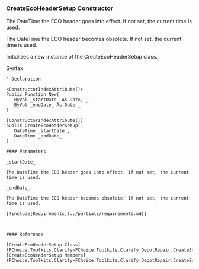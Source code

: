 ﻿### CreateEcoHeaderSetup Constructor

The DateTime the ECO header goes into effect. If not set, the current time is used.

The DateTime the ECO header becomes obsolete. If not set, the current time is used.

Initializes a new instance of the CreateEcoHeaderSetup class.

Syntax

```vbnet
' Declaration

<ConstructorIndexAttribute()>
Public Function New( _
   ByVal _startDate_ As Date, _
   ByVal _endDate_ As Date _
)

[ConstructorIndexAttribute()]
public CreateEcoHeaderSetup( 
   DateTime _startDate_,
   DateTime _endDate_
)

#### Parameters

_startDate_

The DateTime the ECO header goes into effect. If not set, the current time is used.

_endDate_

The DateTime the ECO header becomes obsolete. If not set, the current time is used.

[!include[Requirements](../partials/requirements.md)]



#### Reference

[CreateEcoHeaderSetup Class](FChoice.Toolkits.Clarify~FChoice.Toolkits.Clarify.DepotRepair.CreateEcoHeaderSetup.md)  
[CreateEcoHeaderSetup Members](FChoice.Toolkits.Clarify~FChoice.Toolkits.Clarify.DepotRepair.CreateEcoHeaderSetup_members.md)